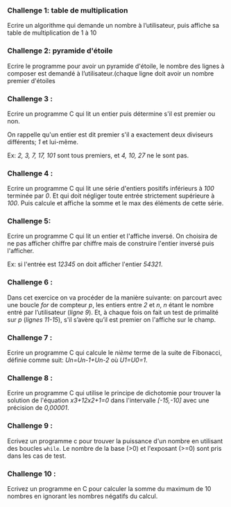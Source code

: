 ### Challenge 1: table de multiplication

Ecrire un algorithme qui demande un nombre à l’utilisateur, puis affiche sa table de multiplication de 1 à 10

### Challenge 2: pyramide d'étoile

Ecrire le programme pour avoir un pyramide d'étoile, le nombre des lignes à composer est demandé à l’utilisateur.(chaque ligne doit avoir un nombre premier d'étoiles

### Challenge 3 :

Ecrire un programme C qui lit un entier puis détermine s'il est premier ou non.

On rappelle qu'un entier est dit premier s'il a exactement deux diviseurs différents; *1* et lui-même.

Ex: *2, 3, 7, 17, 101* sont tous premiers, et *4, 10, 27* ne le sont pas.

### Challenge 4 :

Ecrire un programme C qui lit une série d'entiers positifs inférieurs à *100* terminée par *0*. Et qui doit négliger toute entrée strictement supérieure à *100*. Puis calcule et affiche la somme et le max des éléments de cette série.

### Challenge 5:

Ecrire un programme C qui lit un entier et l'affiche inversé. On choisira de ne pas afficher chiffre par chiffre mais de construire l'entier inversé puis l'afficher.

Ex: si l'entrée est *12345* on doit afficher l'entier *54321*.

### Challenge 6 :

Dans cet exercice on va procéder de la manière suivante: on parcourt avec une boucle *for* de compteur *p*, les entiers entre *2* et *n*, *n* étant le nombre entré par l’utilisateur (*ligne 9*). Et, à chaque fois on fait un test de primalité sur *p* (*lignes 11-15*), s'il s’avère qu’il est premier on l'affiche sur le champ.

### Challenge 7 :

Ecrire un programme C qui calcule le *nième* terme de la suite de Fibonacci, définie comme suit: *Un=Un-1+Un-2* où *U1=U0=1*.

### Challenge 8 :

Ecrire un programme C qui utilise le principe de dichotomie pour trouver la solution de l'équation *x3+12x2+1=0* dans l'intervalle *[-15,-10]* avec une précision de *0,00001*.

### Challenge 9 :

Ecrivez un programme c pour trouver la puissance d'un nombre en utilisant des boucles `while`. Le nombre de la base (>0) et l'exposant (>=0) sont pris dans les cas de test.

### Challenge 10 :

Ecrivez un programme en C pour calculer la somme du maximum de 10 nombres en ignorant les nombres négatifs du calcul.
